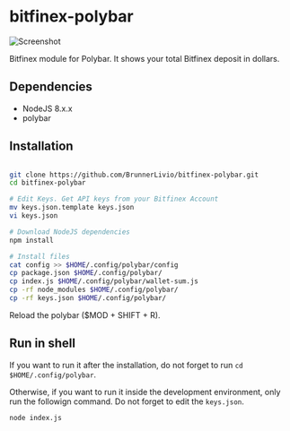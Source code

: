# bitfinex-polybar

![Screenshot](https://i.imgur.com/W5ziQtJ.png)

Bitfinex module for Polybar. It shows your total Bitfinex deposit in dollars.


## Dependencies

- NodeJS 8.x.x
- polybar

## Installation

```bash

git clone https://github.com/BrunnerLivio/bitfinex-polybar.git
cd bitfinex-polybar

# Edit Keys. Get API keys from your Bitfinex Account
mv keys.json.template keys.json
vi keys.json

# Download NodeJS dependencies
npm install

# Install files
cat config >> $HOME/.config/polybar/config
cp package.json $HOME/.config/polybar/
cp index.js $HOME/.config/polybar/wallet-sum.js
cp -rf node_modules $HOME/.config/polybar/
cp -rf keys.json $HOME/.config/polybar/
```

Reload the polybar ($MOD + SHIFT + R).

## Run in shell

If you want to run it after the installation,
do not forget to run `cd $HOME/.config/polybar`.

Otherwise, if you want to run it inside the
development environment, only run the
followign command. Do not forget to
edit the `keys.json`.

```bash
node index.js
```
